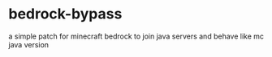 # bedrock-bypass
a simple patch for minecraft bedrock to join java servers and behave like mc java version
